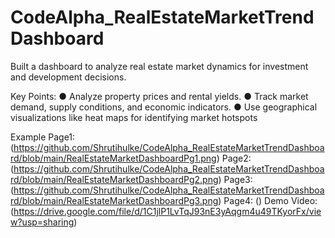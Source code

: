# CodeAlpha_RealEstateMarketTrendDashboard
Built a dashboard to analyze real estate market dynamics for investment and development decisions.

Key Points:
● Analyze property prices and rental yields.
● Track market demand, supply conditions, and economic indicators.
● Use geographical visualizations like heat maps for identifying market hotspots

Example Page1: (https://github.com/Shrutihulke/CodeAlpha_RealEstateMarketTrendDashboard/blob/main/RealEstateMarketDashboardPg1.png)
        Page2: (https://github.com/Shrutihulke/CodeAlpha_RealEstateMarketTrendDashboard/blob/main/RealEstateMarketDashboardPg2.png)
        Page3: (https://github.com/Shrutihulke/CodeAlpha_RealEstateMarketTrendDashboard/blob/main/RealEstateMarketDashboardPg3.png)
        Page4: ()
Demo Video: (https://drive.google.com/file/d/1C1jlP1LvTqJ93nE3yAqgm4u49TKyorFx/view?usp=sharing)
